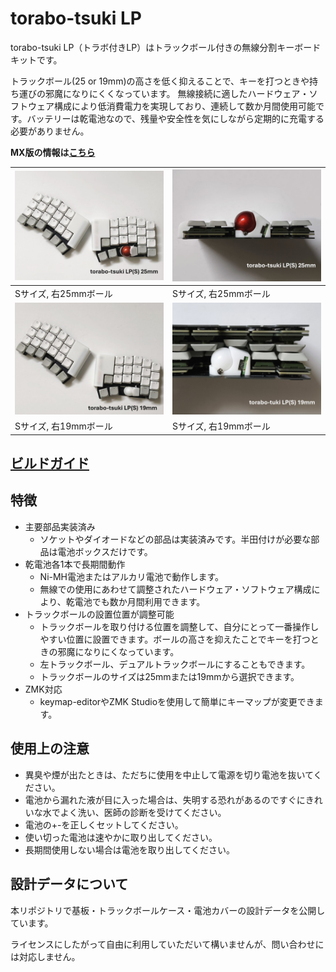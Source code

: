 # torabo-tsuki LP

torabo-tsuki LP（トラボ付きLP）はトラックボール付きの無線分割キーボードキットです。

トラックボール(25 or 19mm)の高さを低く抑えることで、キーを打つときや持ち運びの邪魔になりにくくなっています。
無線接続に適したハードウェア・ソフトウェア構成により低消費電力を実現しており、連続して数か月間使用可能です。バッテリーは乾電池なので、残量や安全性を気にしながら定期的に充電する必要がありません。

**MX版の情報は[こちら](https://github.com/sekigon-gonnoc/torabo-tsuki)**

|![](img/torabo-tsuki-lp-s-25.JPG)|![](img/torabo-tsuki-lp-s-25-side.JPG)|
|-|-|
|Sサイズ, 右25mmボール|Sサイズ, 右25mmボール|
|![](img/torabo-tsuki-lp-s-19.JPG)|![](img/torabo-tsuki-lp-s-19-side.JPG)|
|Sサイズ, 右19mmボール|Sサイズ, 右19mmボール|

## [ビルドガイド](build-guide.md)

## 特徴

* 主要部品実装済み
  * ソケットやダイオードなどの部品は実装済みです。半田付けが必要な部品は電池ボックスだけです。
* 乾電池各1本で長期間動作
  * Ni-MH電池またはアルカリ電池で動作します。
  * 無線での使用にあわせて調整されたハードウェア・ソフトウェア構成により、乾電池でも数か月間利用できます。
* トラックボールの設置位置が調整可能
  * トラックボールを取り付ける位置を調整して、自分にとって一番操作しやすい位置に設置できます。ボールの高さを抑えたことでキーを打つときの邪魔になりにくなっています。
  * 左トラックボール、デュアルトラックボールにすることもできます。
  * トラックボールのサイズは25mmまたは19mmから選択できます。
* ZMK対応
  * keymap-editorやZMK Studioを使用して簡単にキーマップが変更できます。

## 使用上の注意

* 異臭や煙が出たときは、ただちに使用を中止して電源を切り電池を抜いてください。
* 電池から漏れた液が目に入った場合は、失明する恐れがあるのですぐにきれいな水でよく洗い、医師の診断を受けてください。
* 電池の+-を正しくセットしてください。
* 使い切った電池は速やかに取り出してください。
* 長期間使用しない場合は電池を取り出してください。

## 設計データについて

本リポジトリで基板・トラックボールケース・電池カバーの設計データを公開しています。

ライセンスにしたがって自由に利用していただいて構いませんが、問い合わせには対応しません。